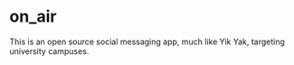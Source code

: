 # on_air <!-- - Follow the link: https://google.com to check it out. -->
This is an open source social messaging app, much like Yik Yak, targeting university campuses.
<!-- You can use these credentials to login, or you can **set up your own login** as well:
**Email: Tester@tester.com  
Password: testPass123**  
  
![Local Image](./Documentation/Justforshow.png)
-->
